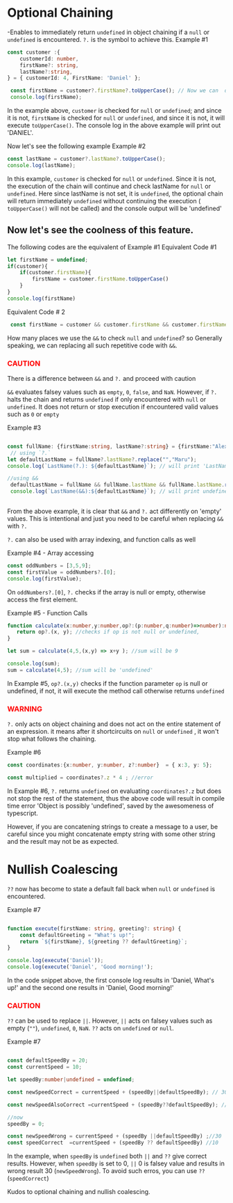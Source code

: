 # Optional Chaining

-Enables to immediately return `undefined` in object chaining if a `null` or `undefined` is encountered.
`?.` is the symbol to achieve this.
 Example #1 
``` typescript
const customer :{
    customerId: number,
    firstName?: string,
    lastName?:string,
} = { customerId: 4, FirstName: 'Daniel' };

 const firstName = customer?.firstName?.toUpperCase(); // Now we can  do the optional chaining
 console.log(firstName);
 ```
 In the example above, `customer` is checked for `null` or `undefined`; and since it is not, `firstName` is checked for `null` or `undefined`, and since it is not, it will execute `toUpperCase()`. The console log in the above example will print out 'DANIEL'. 
 
 Now let's see the following example
 Example #2
 ```typescript
const lastName = customer?.lastName?.toUpperCase();
console.log(lastName);
```
In this example, `customer` is checked for `null` or `undefined`. Since it is not, the execution of the chain will continue and check lastName for `null` or `undefined`. Here since lastName is not set, it is `undefined`, the optional chain will return immediately  `undefined` without continuing the execution ( `toUpperCase()` will not be called) and the console output will be 'undefined'

## Now let's see the coolness of this feature.
The following codes are the equivalent of Example #1
 Equivalent Code #1 
```typescript
let firstName = undefined;
if(customer){
    if(customer.firstName){
        firstName = customer.firstName.toUpperCase()
    }
}
console.log(firstName)

```
Equivalent Code # 2
```typescript
 const firstName = customer && customer.firstName && customer.firstName.toUpperCase();
```

How many places we use the `&&` to check `null` and `undefined`? so Generally speaking, we can replacing all such repetitive code with `&&`.

### <span style="color:red">CAUTION</span> 
There is a difference between `&&` and `?.` and proceed with caution 

`&&` evaluates falsey values such as `empty`, `0`, `false`, and `NaN`. However, if `?.` halts the chain and returns `undefined` if only encountered with `null` or `undefined`. It does not return or stop execution if encountered valid values such as `0` or `empty`

Example #3 
```typescript

const fullName: {firstName:string, lastName?:string} = {firstName:"Alex",lastName: ""};
 // using `?.` 
let defaultLastName = fullName?.lastName?.replace("","Maru");
console.log(`LastName(?.): ${defaultLastName}`); // will print 'LastName: Maru'

//using &&
 defaultLastName = fullName && fullName.lastName && fullName.lastName.replace("","Bontu");// string is immutable, so lastName is still empty
 console.log(`LastName(&&):${defaultLastName}`); // will print undefined
    
```                                                
From the above example, it is clear that `&&` and `?.` act differently on 'empty' values. This is intentional and just you need to be careful when replacing `&&` with `?.`

`?.` can also be used with array indexing, and function calls as well

Example #4  - Array accessing

```typescript
const oddNumbers = [3,5,9];
const firstValue = oddNumbers?.[0];
console.log(firstValue);

```
On `oddNumbers?.[0]`, `?.` checks if the array is null or empty, otherwise access the first element.

Example #5 - Function Calls

```typescript
function calculate(x:number,y:number,op?:(p:number,q:number)=>number):number|undefined{    
   return op?.(x, y); //checks if op is not null or undefined,
}

let sum = calculate(4,5,(x,y) => x+y ); //sum will be 9

console.log(sum);
sum = calculate(4,5); //sum will be 'undefined'

```

In Example #5, `op?.(x,y)` checks if the function parameter `op` is null or undefined, if not, it will execute the method call otherwise returns `undefined`

### <span style="color:red">WARNING</span> 

`?.` only acts on object chaining and does not act on the entire statement of an expression. it means after it shortcircuits on `null` or `undefined` , it won't stop what follows the chaining.

Example #6

```typescript
const coordinates:{x:number, y:number, z?:number}  = { x:3, y: 5};

const multiplied = coordinates?.z * 4 ; //error

```

In Example #6, `?.` returns `undefined` on evaluating `coordinates?.z` but does not stop the rest of the statement, thus the above code will result in compile time error 'Object is possibly 'undefined', saved by the awesomeness of typescript.

However, if you are concatening strings to create a message to a user, be careful since you might concatenate empty string with some other string and the result may not be as expected.

# Nullish Coalescing #

`??` now has become to state a default fall back when `null` or `undefined` is encountered.

Example #7
```typescript

function execute(firstName: string, greeting?: string) {
    const defaultGreeting = "What's up!";
    return `${firstName}, ${greeting ?? defaultGreeting}`;
}

console.log(execute('Daniel'));
console.log(execute('Daniel', 'Good morning!');
```
In the code snippet above, the first console log results in 'Daniel, What's up!' and the second one results in 'Daniel, Good morning!'

### <span style="color:red">CAUTION</span> 

`??` can be used to replace `||`. However, `||` acts on falsey values such as empty (`""`), `undefined`, `0`, `NaN`. `??` acts on `undefined` or `null`.

Example #7

```typescript

const defaultSpeedBy = 20;
const currentSpeed = 10;

let speedBy:number|undefined = undefined;

const newSpeedCorrect = currentSpeed + (speedBy||defaultSpeedBy); // 30

const newSpeedAlsoCorrect =currentSpeed + (speedBy??defaultSpeedBy); //30

//now
speedBy = 0;

const newSpeedWrong = currentSpeed + (speedBy ||defaultSpeedBy) ;//30
const speedCorrect  =currentSpeed + (speedBy ?? defaultSpeedBy) //10

```

In the example, when `speedBy` is `undefined` both `||` and `??` give correct results. However, when `speedBy` is set to 0, `||` 0 is falsey value and results in wrong result 30 (`newSpeedWrong`). To avoid such erros, you can use `??` (`speedCorrect`)

 Kudos to optional chaining and nullish coalescing.
